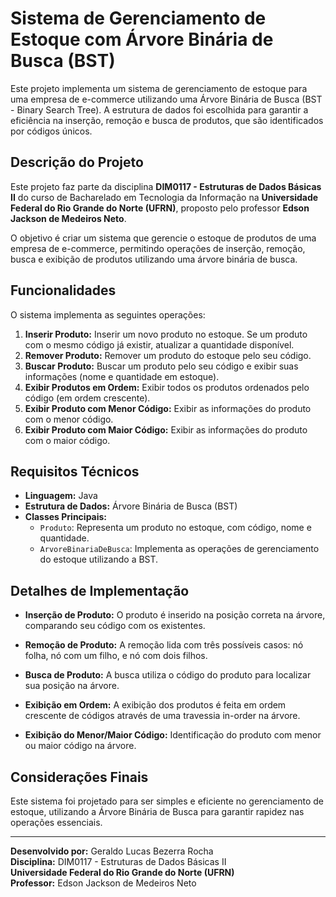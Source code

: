 # Sistema de Gerenciamento de Estoque com Árvore Binária de Busca (BST)

Este projeto implementa um sistema de gerenciamento de estoque para uma empresa de e-commerce utilizando uma Árvore Binária de Busca (BST - Binary Search Tree). A estrutura de dados foi escolhida para garantir a eficiência na inserção, remoção e busca de produtos, que são identificados por códigos únicos.

## Descrição do Projeto

Este projeto faz parte da disciplina **DIM0117 - Estruturas de Dados Básicas II** do curso de Bacharelado em Tecnologia da Informação na **Universidade Federal do Rio Grande do Norte (UFRN)**, proposto pelo professor **Edson Jackson de Medeiros Neto**.

O objetivo é criar um sistema que gerencie o estoque de produtos de uma empresa de e-commerce, permitindo operações de inserção, remoção, busca e exibição de produtos utilizando uma árvore binária de busca.

## Funcionalidades

O sistema implementa as seguintes operações:

1. **Inserir Produto:** Inserir um novo produto no estoque. Se um produto com o mesmo código já existir, atualizar a quantidade disponível.
2. **Remover Produto:** Remover um produto do estoque pelo seu código.
3. **Buscar Produto:** Buscar um produto pelo seu código e exibir suas informações (nome e quantidade em estoque).
4. **Exibir Produtos em Ordem:** Exibir todos os produtos ordenados pelo código (em ordem crescente).
5. **Exibir Produto com Menor Código:** Exibir as informações do produto com o menor código.
6. **Exibir Produto com Maior Código:** Exibir as informações do produto com o maior código.

## Requisitos Técnicos

- **Linguagem:** Java
- **Estrutura de Dados:** Árvore Binária de Busca (BST)
- **Classes Principais:**
    - `Produto`: Representa um produto no estoque, com código, nome e quantidade.
    - `ArvoreBinariaDeBusca`: Implementa as operações de gerenciamento do estoque utilizando a BST.

## Detalhes de Implementação

- **Inserção de Produto:** O produto é inserido na posição correta na árvore, comparando seu código com os existentes.

- **Remoção de Produto:** A remoção lida com três possíveis casos: nó folha, nó com um filho, e nó com dois filhos.

- **Busca de Produto:** A busca utiliza o código do produto para localizar sua posição na árvore.

- **Exibição em Ordem:** A exibição dos produtos é feita em ordem crescente de códigos através de uma travessia in-order na árvore.

- **Exibição do Menor/Maior Código:** Identificação do produto com menor ou maior código na árvore.

## Considerações Finais

Este sistema foi projetado para ser simples e eficiente no gerenciamento de estoque, utilizando a Árvore Binária de Busca para garantir rapidez nas operações essenciais.

---

**Desenvolvido por:** Geraldo Lucas Bezerra Rocha  
**Disciplina:** DIM0117 - Estruturas de Dados Básicas II  
**Universidade Federal do Rio Grande do Norte (UFRN)**  
**Professor:** Edson Jackson de Medeiros Neto
